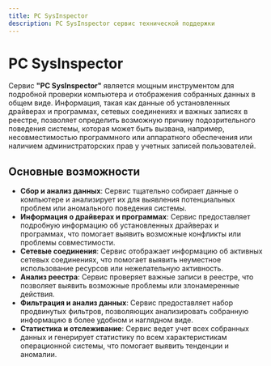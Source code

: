 ```yaml
---
title: PC SysInspector
description: PC SysInspector сервис технической поддержки
---
```


# PC SysInspector

Сервис **"PC SysInspector"** является мощным инструментом для подробной проверки компьютера и отображения собранных данных в общем виде. Информация, такая как данные об установленных драйверах и программах, сетевых соединениях и важных записях в реестре, позволяет определить возможную причину подозрительного поведения системы, которая может быть вызвана, например, несовместимостью программного или аппаратного обеспечения или наличием администраторских прав у учетных записей пользователей.

## Основные возможности

- **Сбор и анализ данных**: Сервис тщательно собирает данные о компьютере и анализирует их для выявления потенциальных проблем или аномального поведения системы.
- **Информация о драйверах и программах**: Сервис предоставляет подробную информацию об установленных драйверах и программах, что помогает выявить возможные конфликты или проблемы совместимости.
- **Сетевые соединения**: Сервис отображает информацию об активных сетевых соединениях, что помогает выявить неуместное использование ресурсов или нежелательную активность.
- **Анализ реестра**: Сервис проверяет важные записи в реестре, что позволяет выявить возможные проблемы или злонамеренные действия.
- **Фильтрация и анализ данных**: Сервис предоставляет набор продвинутых фильтров, позволяющих анализировать собранную информацию в более удобном и наглядном виде.
- **Статистика и отслеживание**: Сервис ведет учет всех собранных данных и генерирует статистику по всем характеристикам операционной системы, что помогает выявить тенденции и аномалии.
